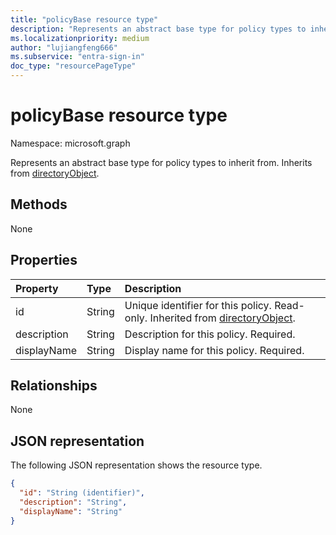 ```yaml
---
title: "policyBase resource type"
description: "Represents an abstract base type for policy types to inherit from."
ms.localizationpriority: medium
author: "lujiangfeng666"
ms.subservice: "entra-sign-in"
doc_type: "resourcePageType"
---
```


# policyBase resource type

Namespace: microsoft.graph

Represents an abstract base type for policy types to inherit from. Inherits from [directoryObject](directoryobject.md).

## Methods

None

## Properties

| Property     | Type        | Description |
|:-------------|:------------|:------------|
|id|String| Unique identifier for this policy. Read-only. Inherited from [directoryObject](directoryobject.md).|
|description|String| Description for this policy. Required.|
|displayName|String| Display name for this policy. Required. |

## Relationships

None

## JSON representation

The following JSON representation shows the resource type.

<!-- {
  "blockType": "resource",
  "optionalProperties": [

  ],
  "@odata.type": "microsoft.graph.policyBase",
  "keyProperty": "id"
}-->

```json
{
  "id": "String (identifier)",
  "description": "String",
  "displayName": "String"
}
```

<!-- uuid: 16cd6b66-4b1a-43a1-adaf-3a886856ed98
2019-02-04 14:57:30 UTC -->
<!-- {
  "type": "#page.annotation",
  "description": "policyBase resource",
  "keywords": "",
  "section": "documentation",
  "tocPath": ""
}-->
